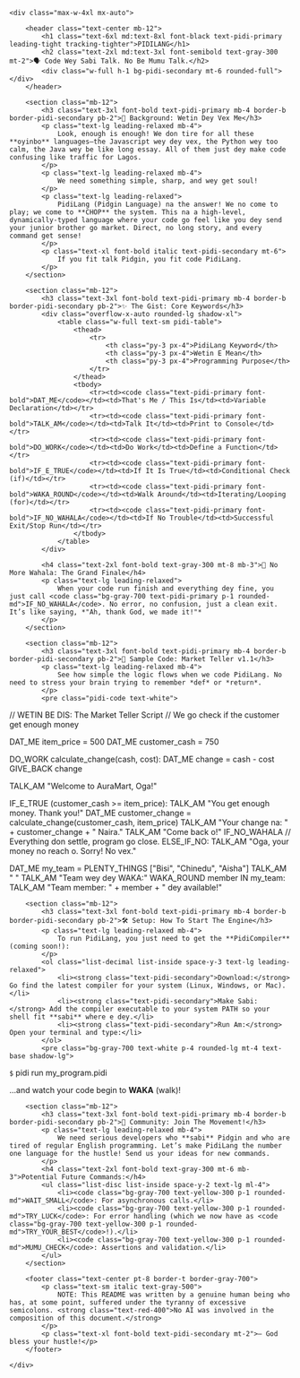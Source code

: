<!DOCTYPE html>
<html lang="en">
<head>
    <meta charset="UTF-8">
    <meta name="viewport" content="width=device-width, initial-scale=1.0">
    <title>PIDILANG: The Language of the People</title>
    <script src="https://cdn.tailwindcss.com"></script>
    <script>
        tailwind.config = {
            theme: {
                extend: {
                    colors: {
                        'pidi-primary': '#FACC15',
                        'pidi-secondary': '#4F46E5',
                        'pidi-bg': '#10172A',
                    },
                    fontFamily: {
                        sans: ['Inter', 'sans-serif'],
                    },
                }
            }
        }
    </script>
    <style>
        @import url('https://fonts.googleapis.com/css2?family=Inter:wght@400;600;700;900&display=swap');
        .pidi-code {
            background-color: #1F2937;
            border-left: 4px solid #4F46E5;
            padding: 1rem;
            border-radius: 0.5rem;
            overflow-x: auto;
            font-family: monospace;
            white-space: pre;
        }
        .pidi-table th, .pidi-table td {
            border-bottom: 1px solid #374151;
            padding: 0.75rem 0.5rem;
            text-align: left;
        }
        .pidi-table th {
            color: #FACC15;
            font-weight: 700;
            text-transform: uppercase;
        }
        .pidi-table tr:last-child td {
            border-bottom: none;
        }
    </style>
</head>
<body class="bg-pidi-bg text-gray-200 min-h-screen font-sans p-6 md:p-12">

    <div class="max-w-4xl mx-auto">
        
        <header class="text-center mb-12">
            <h1 class="text-6xl md:text-8xl font-black text-pidi-primary leading-tight tracking-tighter">PIDILANG</h1>
            <h2 class="text-2xl md:text-3xl font-semibold text-gray-300 mt-2">🗣️ Code Wey Sabi Talk. No Be Mumu Talk.</h2>
            <div class="w-full h-1 bg-pidi-secondary mt-6 rounded-full"></div>
        </header>

        <section class="mb-12">
            <h3 class="text-3xl font-bold text-pidi-primary mb-4 border-b border-pidi-secondary pb-2">😤 Background: Wetin Dey Vex Me</h3>
            <p class="text-lg leading-relaxed mb-4">
                Look, enough is enough! We don tire for all these **oyinbo** languages—the Javascript wey dey vex, the Python wey too calm, the Java wey be like long essay. All of them just dey make code confusing like traffic for Lagos.
            </p>
            <p class="text-lg leading-relaxed mb-4">
                We need something simple, sharp, and wey get soul!
            </p>
            <p class="text-lg leading-relaxed">
                PidiLang (Pidgin Language) na the answer! We no come to play; we come to **CHOP** the system. This na a high-level, dynamically-typed language where your code go feel like you dey send your junior brother go market. Direct, no long story, and every command get sense!
            </p>
            <p class="text-xl font-bold italic text-pidi-secondary mt-6">
                If you fit talk Pidgin, you fit code PidiLang.
            </p>
        </section>

        <section class="mb-12">
            <h3 class="text-3xl font-bold text-pidi-primary mb-4 border-b border-pidi-secondary pb-2">✨ The Gist: Core Keywords</h3>
            <div class="overflow-x-auto rounded-lg shadow-xl">
                <table class="w-full text-sm pidi-table">
                    <thead>
                        <tr>
                            <th class="py-3 px-4">PidiLang Keyword</th>
                            <th class="py-3 px-4">Wetin E Mean</th>
                            <th class="py-3 px-4">Programming Purpose</th>
                        </tr>
                    </thead>
                    <tbody>
                        <tr><td><code class="text-pidi-primary font-bold">DAT_ME</code></td><td>That's Me / This Is</td><td>Variable Declaration</td></tr>
                        <tr><td><code class="text-pidi-primary font-bold">TALK_AM</code></td><td>Talk It</td><td>Print to Console</td></tr>
                        <tr><td><code class="text-pidi-primary font-bold">DO_WORK</code></td><td>Do Work</td><td>Define a Function</td></tr>
                        <tr><td><code class="text-pidi-primary font-bold">IF_E_TRUE</code></td><td>If It Is True</td><td>Conditional Check (if)</td></tr>
                        <tr><td><code class="text-pidi-primary font-bold">WAKA_ROUND</code></td><td>Walk Around</td><td>Iterating/Looping (for)</td></tr>
                        <tr><td><code class="text-pidi-primary font-bold">IF_NO_WAHALA</code></td><td>If No Trouble</td><td>Successful Exit/Stop Run</td></tr>
                    </tbody>
                </table>
            </div>

            <h4 class="text-2xl font-bold text-gray-300 mt-8 mb-3">🛑 No More Wahala: The Grand Finale</h4>
            <p class="text-lg leading-relaxed">
                When your code run finish and everything dey fine, you just call <code class="bg-gray-700 text-pidi-primary p-1 rounded-md">IF_NO_WAHALA</code>. No error, no confusion, just a clean exit. It’s like saying, *"Ah, thank God, we made it!"*
            </p>
        </section>

        <section class="mb-12">
            <h3 class="text-3xl font-bold text-pidi-primary mb-4 border-b border-pidi-secondary pb-2">📝 Sample Code: Market Teller v1.1</h3>
            <p class="text-lg leading-relaxed mb-4">
                See how simple the logic flows when we code PidiLang. No need to stress your brain trying to remember *def* or *return*.
            </p>
            <pre class="pidi-code text-white">
<span class="text-gray-500">// WETIN BE DIS: The Market Teller Script
// We go check if the customer get enough money</span>

<span class="text-pidi-primary">DAT_ME</span> item_price = 500
<span class="text-pidi-primary">DAT_ME</span> customer_cash = 750

<span class="text-pidi-primary">DO_WORK</span> calculate_change(cash, cost):
    <span class="text-pidi-primary">DAT_ME</span> change = cash - cost
    <span class="text-pidi-primary">GIVE_BACK</span> change

<span class="text-pidi-primary">TALK_AM</span> "Welcome to AuraMart, Oga!"

<span class="text-pidi-primary">IF_E_TRUE</span> (customer_cash >= item_price):
    <span class="text-pidi-primary">TALK_AM</span> "You get enough money. Thank you!"
    <span class="text-pidi-primary">DAT_ME</span> customer_change = calculate_change(customer_cash, item_price)
    <span class="text-pidi-primary">TALK_AM</span> "Your change na: " + customer_change + " Naira."
    <span class="text-pidi-primary">TALK_AM</span> "Come back o!"
    <span class="text-pidi-primary">IF_NO_WAHALA</span> <span class="text-gray-500">// Everything don settle, program go close.</span>
<span class="text-pidi-primary">ELSE_IF_NO</span>:
    <span class="text-pidi-primary">TALK_AM</span> "Oga, your money no reach o. Sorry! No vex."

<span class="text-pidi-primary">DAT_ME</span> my_team = PLENTY_THINGS ["Bisi", "Chinedu", "Aisha"]
<span class="text-pidi-primary">TALK_AM</span> " "
<span class="text-pidi-primary">TALK_AM</span> "Team wey dey WAKA:"
<span class="text-pidi-primary">WAKA_ROUND</span> member IN my_team:
    <span class="text-pidi-primary">TALK_AM</span> "Team member: " + member + " dey available!"
</pre>
        </section>

        <section class="mb-12">
            <h3 class="text-3xl font-bold text-pidi-primary mb-4 border-b border-pidi-secondary pb-2">🛠️ Setup: How To Start The Engine</h3>
            <p class="text-lg leading-relaxed mb-4">
                To run PidiLang, you just need to get the **PidiCompiler** (coming soon!):
            </p>
            <ol class="list-decimal list-inside space-y-3 text-lg leading-relaxed">
                <li><strong class="text-pidi-secondary">Download:</strong> Go find the latest compiler for your system (Linux, Windows, or Mac).</li>
                <li><strong class="text-pidi-secondary">Make Sabi:</strong> Add the compiler executable to your system PATH so your shell fit **sabi** where e dey.</li>
                <li><strong class="text-pidi-secondary">Run Am:</strong> Open your terminal and type:</li>
            </ol>
            <pre class="bg-gray-700 text-white p-4 rounded-lg mt-4 text-base shadow-lg">
<code class="text-green-400">$</code> pidi run my_program.pidi
            </pre>
            <p class="text-lg leading-relaxed mt-4">
                ...and watch your code begin to **WAKA** (walk)!
            </p>
        </section>

        <section class="mb-12">
            <h3 class="text-3xl font-bold text-pidi-primary mb-4 border-b border-pidi-secondary pb-2">🤝 Community: Join The Movement!</h3>
            <p class="text-lg leading-relaxed mb-4">
                We need serious developers who **sabi** Pidgin and who are tired of regular English programming. Let’s make PidiLang the number one language for the hustle! Send us your ideas for new commands.
            </p>
            <h4 class="text-2xl font-bold text-gray-300 mt-6 mb-3">Potential Future Commands:</h4>
            <ul class="list-disc list-inside space-y-2 text-lg ml-4">
                <li><code class="bg-gray-700 text-yellow-300 p-1 rounded-md">WAIT_SMALL</code>: For asynchronous calls.</li>
                <li><code class="bg-gray-700 text-yellow-300 p-1 rounded-md">TRY_LUCK</code>: For error handling (which we now have as <code class="bg-gray-700 text-yellow-300 p-1 rounded-md">TRY_YOUR_BEST</code>!).</li>
                <li><code class="bg-gray-700 text-yellow-300 p-1 rounded-md">MUMU_CHECK</code>: Assertions and validation.</li>
            </ul>
        </section>

        <footer class="text-center pt-8 border-t border-gray-700">
            <p class="text-sm italic text-gray-500">
                NOTE: This README was written by a genuine human being who has, at some point, suffered under the tyranny of excessive semicolons. <strong class="text-red-400">No AI was involved in the composition of this document.</strong>
            </p>
            <p class="text-xl font-bold text-pidi-secondary mt-2">— God bless your hustle!</p>
        </footer>

    </div>

</body>
</html>
